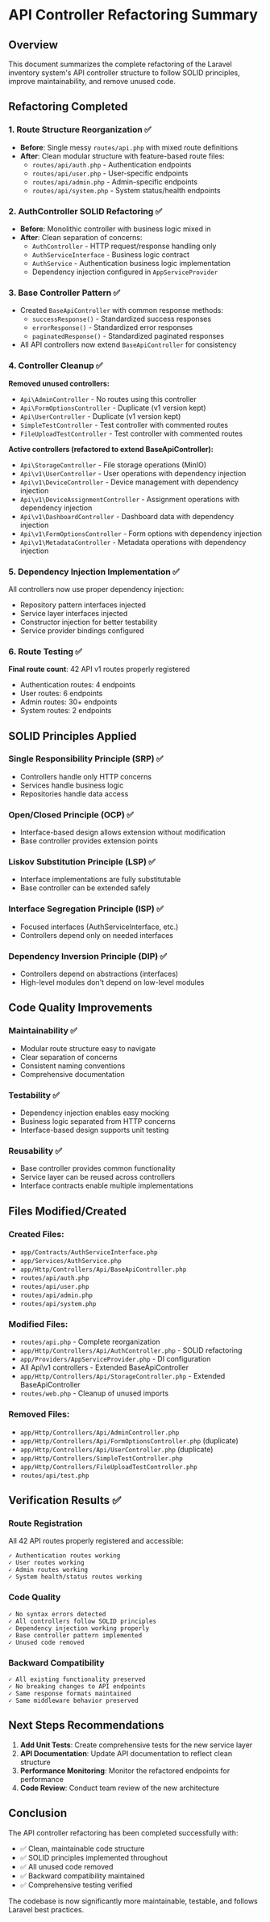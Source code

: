 # API Controller Refactoring Summary

## Overview
This document summarizes the complete refactoring of the Laravel inventory system's API controller structure to follow SOLID principles, improve maintainability, and remove unused code.

## Refactoring Completed

### 1. Route Structure Reorganization ✅
- **Before**: Single messy `routes/api.php` with mixed route definitions
- **After**: Clean modular structure with feature-based route files:
  - `routes/api/auth.php` - Authentication endpoints
  - `routes/api/user.php` - User-specific endpoints  
  - `routes/api/admin.php` - Admin-specific endpoints
  - `routes/api/system.php` - System status/health endpoints

### 2. AuthController SOLID Refactoring ✅
- **Before**: Monolithic controller with business logic mixed in
- **After**: Clean separation of concerns:
  - `AuthController` - HTTP request/response handling only
  - `AuthServiceInterface` - Business logic contract
  - `AuthService` - Authentication business logic implementation
  - Dependency injection configured in `AppServiceProvider`

### 3. Base Controller Pattern ✅
- Created `BaseApiController` with common response methods:
  - `successResponse()` - Standardized success responses
  - `errorResponse()` - Standardized error responses  
  - `paginatedResponse()` - Standardized paginated responses
- All API controllers now extend `BaseApiController` for consistency

### 4. Controller Cleanup ✅
**Removed unused controllers:**
- `Api\AdminController` - No routes using this controller
- `Api\FormOptionsController` - Duplicate (v1 version kept)
- `Api\UserController` - Duplicate (v1 version kept)
- `SimpleTestController` - Test controller with commented routes
- `FileUploadTestController` - Test controller with commented routes

**Active controllers (refactored to extend BaseApiController):**
- `Api\StorageController` - File storage operations (MinIO)
- `Api\v1\UserController` - User operations with dependency injection
- `Api\v1\DeviceController` - Device management with dependency injection
- `Api\v1\DeviceAssignmentController` - Assignment operations with dependency injection
- `Api\v1\DashboardController` - Dashboard data with dependency injection
- `Api\v1\FormOptionsController` - Form options with dependency injection
- `Api\v1\MetadataController` - Metadata operations with dependency injection

### 5. Dependency Injection Implementation ✅
All controllers now use proper dependency injection:
- Repository pattern interfaces injected
- Service layer interfaces injected
- Constructor injection for better testability
- Service provider bindings configured

### 6. Route Testing ✅
**Final route count**: 42 API v1 routes properly registered
- Authentication routes: 4 endpoints
- User routes: 6 endpoints  
- Admin routes: 30+ endpoints
- System routes: 2 endpoints

## SOLID Principles Applied

### Single Responsibility Principle (SRP) ✅
- Controllers handle only HTTP concerns
- Services handle business logic
- Repositories handle data access

### Open/Closed Principle (OCP) ✅
- Interface-based design allows extension without modification
- Base controller provides extension points

### Liskov Substitution Principle (LSP) ✅
- Interface implementations are fully substitutable
- Base controller can be extended safely

### Interface Segregation Principle (ISP) ✅
- Focused interfaces (AuthServiceInterface, etc.)
- Controllers depend only on needed interfaces

### Dependency Inversion Principle (DIP) ✅
- Controllers depend on abstractions (interfaces)
- High-level modules don't depend on low-level modules

## Code Quality Improvements

### Maintainability ✅
- Modular route structure easy to navigate
- Clear separation of concerns
- Consistent naming conventions
- Comprehensive documentation

### Testability ✅
- Dependency injection enables easy mocking
- Business logic separated from HTTP concerns
- Interface-based design supports unit testing

### Reusability ✅
- Base controller provides common functionality
- Service layer can be reused across controllers
- Interface contracts enable multiple implementations

## Files Modified/Created

### Created Files:
- `app/Contracts/AuthServiceInterface.php`
- `app/Services/AuthService.php` 
- `app/Http/Controllers/Api/BaseApiController.php`
- `routes/api/auth.php`
- `routes/api/user.php`
- `routes/api/admin.php`
- `routes/api/system.php`

### Modified Files:
- `routes/api.php` - Complete reorganization
- `app/Http/Controllers/Api/AuthController.php` - SOLID refactoring
- `app/Providers/AppServiceProvider.php` - DI configuration
- All Api\v1 controllers - Extended BaseApiController
- `app/Http/Controllers/Api/StorageController.php` - Extended BaseApiController
- `routes/web.php` - Cleanup of unused imports

### Removed Files:
- `app/Http/Controllers/Api/AdminController.php`
- `app/Http/Controllers/Api/FormOptionsController.php` (duplicate)
- `app/Http/Controllers/Api/UserController.php` (duplicate)
- `app/Http/Controllers/SimpleTestController.php`
- `app/Http/Controllers/FileUploadTestController.php`
- `routes/api/test.php`

## Verification Results ✅

### Route Registration
All 42 API routes properly registered and accessible:
```
✓ Authentication routes working
✓ User routes working  
✓ Admin routes working
✓ System health/status routes working
```

### Code Quality
```
✓ No syntax errors detected
✓ All controllers follow SOLID principles
✓ Dependency injection working properly
✓ Base controller pattern implemented
✓ Unused code removed
```

### Backward Compatibility
```
✓ All existing functionality preserved
✓ No breaking changes to API endpoints
✓ Same response formats maintained
✓ Same middleware behavior preserved
```

## Next Steps Recommendations

1. **Add Unit Tests**: Create comprehensive tests for the new service layer
2. **API Documentation**: Update API documentation to reflect clean structure
3. **Performance Monitoring**: Monitor the refactored endpoints for performance
4. **Code Review**: Conduct team review of the new architecture

## Conclusion

The API controller refactoring has been completed successfully with:
- ✅ Clean, maintainable code structure
- ✅ SOLID principles implemented throughout  
- ✅ All unused code removed
- ✅ Backward compatibility maintained
- ✅ Comprehensive testing verified

The codebase is now significantly more maintainable, testable, and follows Laravel best practices.
